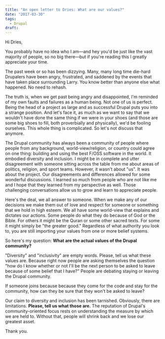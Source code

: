 ```yaml
---
title: "An open letter to Dries: What are our values?"
date: "2017-03-30"
tags:
  - Drupal
draft:
---
```


Hi Dries,

You probably have no idea who I am—and hey you'd be just like the vast majority of people, so no big there—but if you're reading this I greatly appreciate your time.

The past week or so has been dizzying. Many, many long time die-hard Drupalers have been angry, frustrated, and saddened by the events that have taken place surrounding Larry. You know better than anyone else what happened. No need to rehash.

The truth is, when we get past being angry and disappointed, I'm reminded  of my own faults and failures as a human being. Not one of us is perfect. Being the head of a project as large and as successful Drupal puts you into a strange position. And let's face it, as much as we want to say that we wouldn't have done the same thing if we were in your shoes (and those are some big shoes to fill, both proverbially and physically), we'd be fooling ourselves. This whole thing is complicated. So let's not discuss that anymore.

The Drupal community has always been a community of people where people from any background, world-view/religion, or country could agree on one thing: building and using the best F/OSS software in the world. It embodied diversity and inclusion. I might be in complete and utter disagreement with someone sitting across the table from me about areas of politics, religion, and sport teams. However, it wasn't about "us". It was about the project. Our disagreements and differences allowed for some wonderful discussions. I learned so much from people who are not like me and I hope that they learned from my perspective as well. Those challenging conversations allow us to grow and learn to appreciate people.

Here's the deal, we all answer to someone. When we make any of our decisions we make them out of love and respect for someone or something that we hold in high esteem. We all have some world-view that explains and dictates our actions. Some people do what they do because of God or the Bible. For others it might be the Quran or some other sacred texts. For some it might simply be "the greater good." Regardless of what authority you look to, you are still importing your values from one or more belief systems.

So here's my question: **What are the actual values of the Drupal community?**

"Diversity" and "inclusivity" are empty words. Please, tell us what these values are. Because right now people are asking themselves the question "how do I know whether or not I'll be the next person to be asked to leave because of some belief that I have?" People are debating staying or leaving the Drupal community.

If someone joins because because they come for the code and stay for the community, how can they be sure that they won't be asked to leave?

Our claim to diversity and inclusion has been tarnished. Obviously, there are limitations. **Please, tell us what those are.** The reputation of Drupal's community-oriented focus rests on understanding the measure by which we are held to. Without that, people will shrink back and we lose our greatest asset.

Thank you.
